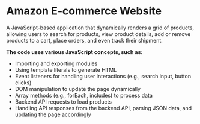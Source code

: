 # Amazon E-commerce Website
A JavaScript-based application that dynamically renders a grid of products, allowing users to search for products, view product details, add or remove products to a cart, place orders, and even track their shipment.

**The code uses various JavaScript concepts, such as:**

* Importing and exporting modules  
* Using template literals to generate HTML  
* Event listeners for handling user interactions (e.g., search input, button clicks)  
* DOM manipulation to update the page dynamically  
* Array methods (e.g., forEach, includes) to process data  
* Backend API requests to load products  
* Handling API responses from the backend API, parsing JSON data, and updating the page accordingly  
